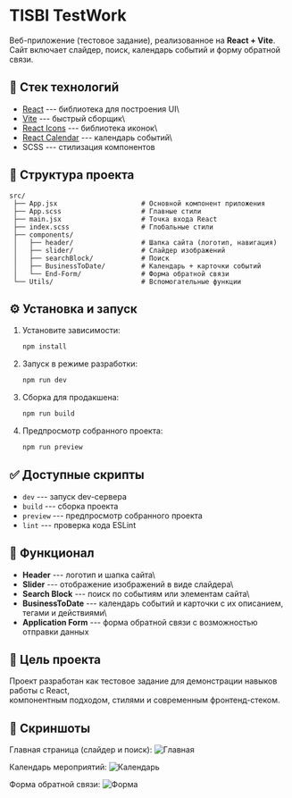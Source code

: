 # TISBI TestWork

Веб-приложение (тестовое задание), реализованное на **React + Vite**.\
Сайт включает слайдер, поиск, календарь событий и форму обратной связи.

## 🚀 Стек технологий

-   [React](https://react.dev/) --- библиотека для построения UI\
-   [Vite](https://vitejs.dev/) --- быстрый сборщик\
-   [React Icons](https://react-icons.github.io/react-icons/) ---
    библиотека иконок\
-   [React Calendar](https://github.com/wojtekmaj/react-calendar) ---
    календарь событий\
-   SCSS --- стилизация компонентов

## 📂 Структура проекта

    src/
     ├── App.jsx                     # Основной компонент приложения
     ├── App.scss                    # Главные стили
     ├── main.jsx                    # Точка входа React
     ├── index.scss                  # Глобальные стили
     ├── components/
     │   ├── header/                 # Шапка сайта (логотип, навигация)
     │   ├── slider/                 # Слайдер изображений
     │   ├── searchBlock/            # Поиск
     │   ├── BusinessToDate/         # Календарь + карточки событий
     │   └── End-Form/               # Форма обратной связи
     └── Utils/                      # Вспомогательные функции

## ⚙️ Установка и запуск

1.  Установите зависимости:

    ``` bash
    npm install
    ```

2.  Запуск в режиме разработки:

    ``` bash
    npm run dev
    ```

3.  Сборка для продакшена:

    ``` bash
    npm run build
    ```

4.  Предпросмотр собранного проекта:

    ``` bash
    npm run preview
    ```

## ✅ Доступные скрипты

-   `dev` --- запуск dev-сервера
-   `build` --- сборка проекта
-   `preview` --- предпросмотр собранного проекта
-   `lint` --- проверка кода ESLint

## 📝 Функционал

-   **Header** --- логотип и шапка сайта\
-   **Slider** --- отображение изображений в виде слайдера\
-   **Search Block** --- поиск по событиям или элементам сайта\
-   **BusinessToDate** --- календарь событий и карточки с их описанием,
    тегами и действиями\
-   **Application Form** --- форма обратной связи с возможностью
    отправки данных

## 🎯 Цель проекта

Проект разработан как тестовое задание для демонстрации навыков работы с
React,\
компонентным подходом, стилями и современным фронтенд-стеком.


## 📸 Скриншоты

Главная страница (слайдер и поиск):
![Главная](./public/screenshots/05c4e563-d95d-4046-9fbb-4f5cdcbbd1a7.png)

Календарь мероприятий:
![Календарь](./public/screenshots/ba70f972-b60c-44a5-9364-eea20fdfc6b0.png)

Форма обратной связи:
![Форма](./public/screenshots/5facd994-80fa-4864-8b44-9d85ce69eba2.png)
